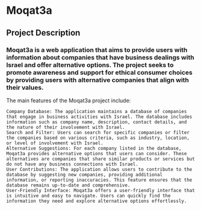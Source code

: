 # Moqat3a
## Project Description
### Moqat3a is a web application that aims to provide users with information about companies that have business dealings with Israel and offer alternative options. The project seeks to promote awareness and support for ethical consumer choices by providing users with alternative companies that align with their values.
The main features of the Moqat3a project include:

    Company Database: The application maintains a database of companies that engage in business activities with Israel. The database includes information such as company name, description, contact details, and the nature of their involvement with Israel.
    Search and Filter: Users can search for specific companies or filter the companies based on various criteria, such as industry, location, or level of involvement with Israel.
    Alternative Suggestions: For each company listed in the database, Moqat3a provides alternative options that users can consider. These alternatives are companies that share similar products or services but do not have any business connections with Israel.
    User Contributions: The application allows users to contribute to the database by suggesting new companies, providing additional information, or reporting inaccuracies. This feature ensures that the database remains up-to-date and comprehensive.
    User-Friendly Interface: Moqat3a offers a user-friendly interface that is intuitive and easy to navigate. Users can quickly find the information they need and explore alternative options effortlessly.
